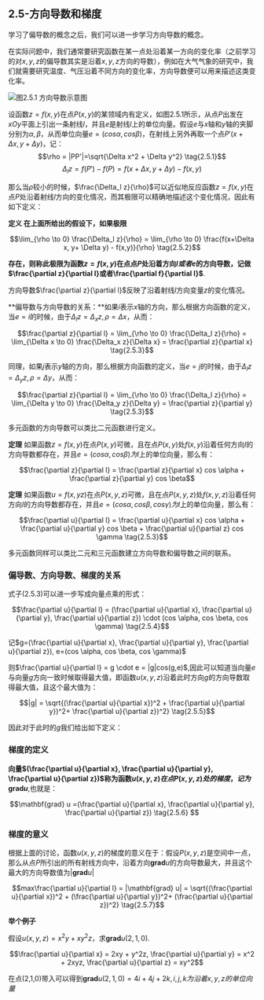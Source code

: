 

## 2.5-方向导数和梯度

学习了偏导数的概念之后，我们可以进一步学习方向导数的概念。

在实际问题中，我们通常要研究函数在某一点处沿着某一方向的变化率（之前学习的对$x,y,z$的偏导数其实是沿着$x,y,z$方向的导数），例如在大气气象的研究中，我们就需要研究温度、气压沿着不同方向的变化率，方向导数便可以用来描述这类变化率。

![图2.5.1 方向导数示意图](https://pic3.zhimg.com/v2-66d67c93ad6cc6ae6bbc2f707fb3ef52_b.jpg)

设函数$z=f(x,y)$在点$P(x,y)$的某领域内有定义，如图2.5.1所示，从点$P$出发在$xOy$平面上引出一条射线$l$，并且$e$是射线$l$上的单位向量。假设$e$与$x$轴和$y$轴的夹脚分别为$\alpha, \beta$，从而单位向量$e=(cos\alpha, cos \beta)$，在射线上另外再取一个点$P'(x+\Delta x, y+ \Delta y)$，记：
$$\rho = |PP'|=\sqrt{\Delta x^2 + \Delta y^2} \tag{2.5.1}$$
$$\Delta_l z = f(P') - f(P) = f(x+\Delta x, y+ \Delta y) - f(x,y)$$

那么当$\rho$较小的时候，$\frac{\Delta_l z}{\rho}$可以近似地反应函数$z=f(x,y)$在点$P$处沿着射线$l$方向的变化情况，而其极限可以精确地描述这个变化情况，因此有如下定义：

**定义 在上面所给出的假设下，如果极限**

$$\lim_{\rho \to 0} \frac{\Delta_l z}{\rho} = \lim_{\rho \to 0} \frac{f(x+\Delta x, y+ \Delta y) - f(x,y)}{\rho} \tag{2.5.2}$$

**存在，则称此极限为函数$z=f(x,y)$在点点$P$处沿着方向$l或者e$的方向导数，记做$\frac{\partial z}{\partial l}或者\frac{\partial f}{\partial l}$**.

方向导数$\frac{\partial z}{\partial l}$反映了沿着射线$l$方向变量$z$的变化情况。

**偏导数与方向导数的关系：**如果$i$表示$x$轴的方向，那么根据方向函数的定义，当$e=i$的时候，由于$\Delta_l z = \Delta_x z, \rho=\Delta x$，从而：

$$\frac{\partial z}{\partial l} = \lim_{\rho \to 0} \frac{\Delta_l z}{\rho} = \lim_{\Delta x \to 0} \frac{\Delta_x z}{\Delta x} = \frac{\partial z}{\partial x} \tag{2.5.3}$$

同理，如果$j$表示$y$轴的方向，那么根据方向函数的定义，当$e=j$的时候，由于$\Delta_l z = \Delta_y z, \rho=\Delta y$，从而：

$$\frac{\partial z}{\partial l} = \lim_{\rho \to 0} \frac{\Delta_l z}{\rho} = \lim_{\Delta y \to 0} \frac{\Delta_y z}{\Delta y} = \frac{\partial z}{\partial y} \tag{2.5.3}$$

多元函数的方向导数可以类比二元函数进行定义。

**定理** 如果函数$z=f(x,y)$在点$P(x,y)$可微，且在点$P(x,y)$处$f(x,y)$沿着任何方向$l$的方向导数都存在，并且$e=(cos\alpha, cos \beta)为l$上的单位向量，那么有：

$$\frac{\partial z}{\partial l} = \frac{\partial z}{\partial x} cos \alpha + \frac{\partial z}{\partial y} cos \beta$$

**定理** 如果函数$u=f(x,yz)$在点$P(x,y,z)$可微，且在点$P(x,y,z)$处$f(x,y,z)$沿着任何方向$l$的方向导数都存在，并且$e=(cos\alpha, cos \beta, cos\gamma)为l$上的单位向量，那么有：

$$\frac{\partial u}{\partial l} = \frac{\partial u}{\partial x} cos \alpha + \frac{\partial u}{\partial y} cos \beta + \frac{\partial u}{\partial z} cos \gamma \tag{2.5.3}$$

多元函数同样可以类比二元和三元函数建立方向导数和偏导数之间的联系。

### 偏导数、方向导数、梯度的关系

式子(2.5.3)可以进一步写成向量点乘的形式：

$$\frac{\partial u}{\partial l} = (\frac{\partial u}{\partial x}, \frac{\partial u}{\partial y}, \frac{\partial u}{\partial z}) \cdot (cos \alpha, cos \beta, cos \gamma) \tag{2.5.4}$$

记$g=(\frac{\partial u}{\partial x}, \frac{\partial u}{\partial y}, \frac{\partial u}{\partial z}), e=(cos \alpha, cos \beta, cos \gamma)$

则$\frac{\partial u}{\partial l} = g \cdot e = |g|cos(g,e)$,因此可以知道当向量$e$与向量$g$方向一致时候取得最大值，即函数$u(x,y,z)$沿着此时方向$g$的方向导数取得最大值，且这个最大值为：

$$|g| = \sqrt{(\frac{\partial u}{\partial x})^2 + \frac{\partial u}{\partial y})^2+ \frac{\partial u}{\partial z})^2} \tag{2.5.5}$$

因此对于此时的$g$我们给出如下定义：

### 梯度的定义

**向量$(\frac{\partial u}{\partial x}, \frac{\partial u}{\partial y}, \frac{\partial u}{\partial z})$称为函数$u(x,y,z)在点P(x,y,z)处的梯度，记为\mathbf{grad} u$**,也就是：

$$\mathbf{grad} u =(\frac{\partial u}{\partial x}, \frac{\partial u}{\partial y}, \frac{\partial u}{\partial z}) \tag{2.5.6} $$

### 梯度的意义

根据上面的讨论，函数$u(x,y,z)$的梯度的意义在于：假设$P(x,y,z)$是空间中一点，那么从点$P$所引出的所有射线方向中，沿着方向$\mathbf{grad} u$的方向导数最大，并且这个最大的方向导数值为$|\mathbf{grad} u|$

$$max\frac{\partial u}{\partial l} = |\mathbf{grad} u| = \sqrt{(\frac{\partial u}{\partial x})^2 + (\frac{\partial u}{\partial y})^2+ (\frac{\partial u}{\partial z})^2} \tag{2.5.7}$$

**举个例子**

假设$u(x,y,z)=x^2y + xy^2z$，求$\mathbf{grad} u(2,1,0)$.

$$\frac{\partial u}{\partial x} = 2xy + y^2z, \frac{\partial u}{\partial y} = x^2 + 2xyz, \frac{\partial u}{\partial z} = xy^2$$

在点(2,1,0)带入可以得到$\mathbf{grad} u(2,1,0) = 4i + 4j + 2k, i,j,k为沿着x,y,z的单位向量$